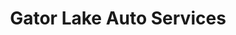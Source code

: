 ---
title: "Gator Lake Auto Services"
url: /st-cloud/gator-lake-auto-services/
shop: Autowerkstatt
---